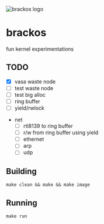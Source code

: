 ![brackos logo](https://github.com/block8437/brackos/blob/master/res/logo.png)

# brackos
fun kernel experimentations

## TODO

- [x] vasa waste node
- [ ] test waste node
- [ ] test big alloc
- [ ] ring buffer
- [ ] yield/rwlock
-  net
	- [ ] rtl8139 to ring buffer
	- [ ] r/w from ring buffer using yield
	- [ ] ethernet 
	- [ ] arp
	- [ ] udp

## Building

    make clean && make && make image

## Running

    make run
